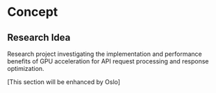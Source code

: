 # Concept

## Research Idea

Research project investigating the implementation and performance benefits of GPU acceleration for API request processing and response optimization.

[This section will be enhanced by Oslo]
